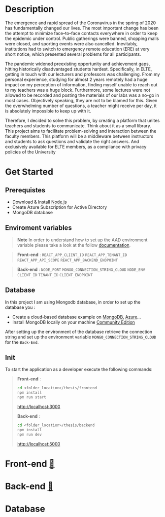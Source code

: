 # Description
The emergence and rapid spread of the Coronavirus in the spring of 2020 has fundamentally changed our lives. The most important change has been the attempt to minimize face–to–face contacts everywhere in order to keep the epidemic under control. Public gatherings were banned, shopping malls were closed, and sporting events were also cancelled. Inevitably, institutions had to switch to emergency remote education (ERE) at very short notice, which presented several problems for all participants.


The pandemic widened preexisting opportunity and achievement gaps, hitting historically disadvantaged students hardest. Specifically, in ELTE, getting in touch with our lecturers and professors was challenging. From my personal experience, studying for almost 2 years remotely had a huge impact on my perception of information, finding myself unable to reach out to my teachers was a huge block. Furthermore, some lectures were not allowed to be recorded and posting the materials of our labs was a no-go in most cases. Objectively speaking, they are not to be blamed for this. Given the overwhelming number of questions, a teacher might receive per day, it is absolutely impossible to keep up with it.


Therefore, I decided to solve this problem, by creating a platform that unites teachers and students to communicate. Think about it as a small library. This project aims to facilitate problem-solving and interaction between the faculty members. This platform will be a middleware between instructors and students to ask questions and validate the right answers. And exclusively available for ELTE members, as a compliance with privacy policies of the University

# Get Started
## Prerequistes
- Download & Install [Node.js](https://nodejs.org/en/)
- Create Azure Subscription for Active Directory
- MongoDB database
## Enviroment variables
> **Note**
> In order to understand how to set up the AAD environment variable please take a look at the follow [documentation](https://learn.microsoft.com/en-us/azure/active-directory/develop/tutorial-v2-react).

> **Front-end** : 
> ```REACT_APP_CLIENT_ID``` 
> ```REACT_APP_TENANT_ID``` 
> ```REACT_APP_API_SCOPE```
> ```REACT_APP_BACKEND_ENDPOINT```

> **Back-end** :
> ```NODE_PORT```
> ```MONGO_CONNECTION_STRING_CLOUD```
> ```NODE_ENV```
> ```CLIENT_ID```
> ```TENANT_ID```
> ```CLIENT_ENDPOINT```

## Database
In this project I am using Mongodb database, in order to set up the database
you :
- Create a cloud-based database example on [MongoDB](https://www.mongodb.com/),
[Azure](https://learn.microsoft.com/en-us/azure/cosmos-db/mongodb/introduction)...
- Install MongoDB locally on your machine [Community Edition](https://www.mongodb.com/docs/manual/administration/install-community/)

After setting up the environment of the database retrieve the connection string
and set up the environment variable `MONGO_CONNECTION_STRING_CLOUD` for the `Back-End`. 


## Init
To start the application as a developer execute the following commands:
> **Front-end** :
>```bash 
> cd <folder_location>/thesis/frontend
> npm install
> npm run start 
>```
>[http://localhost:3000](http://localhost:3000)
> 
>**Back-end** :
>```bash 
> cd <folder_location>/thesis/backend
> npm install
> npm run dev
>```
>
>[http://localhost:5000](http://localhost:3000)


# Front-end [:link:](/frontend)

# Back-end [:link:](/backend)

# Database
